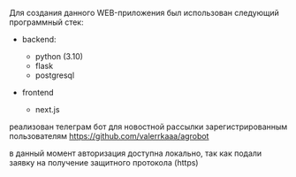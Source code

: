 Для создания данного WEB-приложения был использован следующий программный стек:
- backend:
    - python (3.10)
    - flask
    - postgresql 
  
- frontend
    - next.js

реализован телеграм бот для новостной рассылки зарегистрированным пользователям
https://github.com/valerrkaaa/agrobot

в данный момент авторизация доступна локально, так как подали заявку на получение защитного протокола (https)


